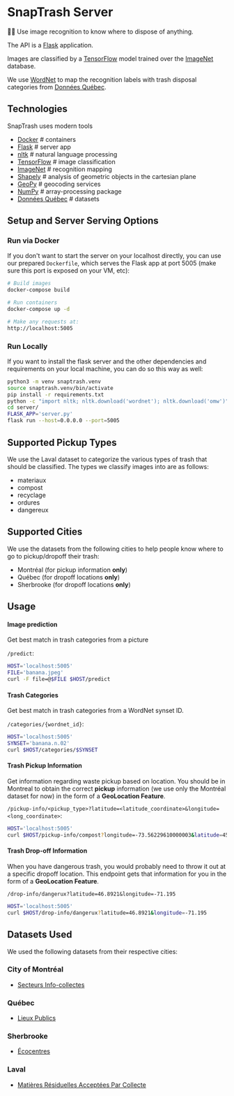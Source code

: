 # SnapTrash Server

:ghost::put_litter_in_its_place: Use image recognition to know where to dispose of anything.

The API is a [Flask](http://flask.pocoo.org) application.

Images are classified by a [TensorFlow](https://www.tensorflow.org/) model trained over the [ImageNet](http://www.image-net.org/) database.

We use [WordNet](https://wordnet.princeton.edu/) to map the recognition labels with trash disposal categories from [Données Québec](https://www.donneesquebec.ca/recherche/fr/dataset/matieres-residuelles-acceptees-par-collecte).

## Technologies
SnapTrash uses modern tools
* [Docker](https://www.docker.com/) # containers
* [Flask](http://flask.pocoo.org) # server app
* [nltk](https://pypi.org/project/nltk/) # natural language processing
* [TensorFlow](https://www.tensorflow.org/) # image classification
* [ImageNet](https://wordnet.princeton.edu/) # recognition mapping
* [Shapely](https://pypi.org/project/Shapely/) # analysis of geometric objects in the cartesian plane
* [GeoPy](https://pypi.org/project/geopy/) # geocoding services
* [NumPy](https://pypi.org/project/numpy/) # array-processing package
* [Données Québec](https://www.donneesquebec.ca/recherche/fr/dataset/matieres-residuelles-acceptees-par-collecte) # datasets

## Setup and Server Serving Options
### Run via Docker
If you don't want to start the server on your localhost directly, you can use our prepared `Dockerfile`, which serves the Flask app at port 5005 (make sure this port is exposed on your VM, etc):

```sh
# Build images
docker-compose build

# Run containers
docker-compose up -d

# Make any requests at:
http://localhost:5005
```

### Run Locally
If you want to install the flask server and the other dependencies and requirements on your local machine, you can do so this way as well:

```sh
python3 -m venv snaptrash.venv
source snaptrash.venv/bin/activate
pip install -r requirements.txt
python -c "import nltk; nltk.download('wordnet'); nltk.download('omw')"
cd server/
FLASK_APP='server.py'
flask run --host=0.0.0.0 --port=5005
```

## Supported Pickup Types
We use the Laval dataset to categorize the various types of trash that should be classified. The types we classify images into are as follows:

* materiaux
* compost
* recyclage
* ordures
* dangereux

## Supported Cities
We use the datasets from the following cities to help people know where to go to pickup/dropoff their trash:

* Montréal (for pickup information **only**)
* Québec (for dropoff locations **only**)
* Sherbrooke (for dropoff locations **only**)

## Usage

#### Image prediction
Get best match in trash categories from a picture

`/predict`:

```sh
HOST='localhost:5005'
FILE='banana.jpeg'
curl -F file=@$FILE $HOST/predict
```

#### Trash Categories
Get best match in trash categories from a WordNet synset ID.

`/categories/{wordnet_id}`:

```sh
HOST='localhost:5005'
SYNSET='banana.n.02'
curl $HOST/categories/$SYNSET
```

#### Trash Pickup Information
Get information regarding waste pickup based on location.
You should be in Montreal to obtain the correct **pickup** information (we use only the Montréal dataset for now) in the form of a **GeoLocation Feature**.

`/pickup-info/<pickup_type>?latitude=<latitude_coordinate>&longitude=<long_coordinate>`:

```sh
HOST='localhost:5005'
curl $HOST/pickup-info/compost?longitude=-73.56229610000003&latitude=45.4946761
```

#### Trash Drop-off Information
When you have dangerous trash, you would probably need to throw it out at a specific dropoff location. This endpoint gets that information for you in the form of a **GeoLocation Feature**.

`/drop-info/dangerux?latitude=46.8921&longitude=-71.195`

```sh
HOST='localhost:5005'
curl $HOST/drop-info/dangerux?latitude=46.8921&longitude=-71.195
```

## Datasets Used
We used the following datasets from their respective cities:

### City of Montréal
* [Secteurs Info-collectes](https://www.donneesquebec.ca/recherche/fr/dataset/vmtl-info-collectes)
### Québec
* [Lieux Publics](https://www.donneesquebec.ca/recherche/fr/dataset/vque_14)
### Sherbrooke
* [Écocentres](https://www.donneesquebec.ca/recherche/fr/dataset/ecocentres-liste-et-horaires)
### Laval
* [Matières Résiduelles Acceptées Par Collecte](https://www.donneesquebec.ca/recherche/fr/dataset/matieres-residuelles-acceptees-par-collecte)
